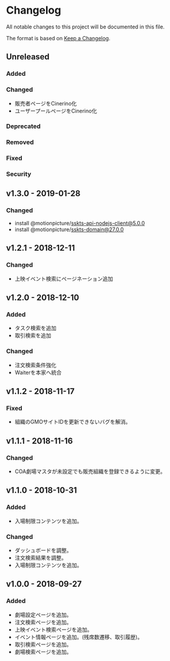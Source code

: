 # Changelog

All notable changes to this project will be documented in this file.

The format is based on [Keep a Changelog](http://keepachangelog.com/).

## Unreleased

### Added

### Changed

- 販売者ページをCinerino化
- ユーザープールページをCinerino化

### Deprecated

### Removed

### Fixed

### Security

## v1.3.0 - 2019-01-28

### Changed

- install @motionpicture/sskts-api-nodejs-client@5.0.0
- install @motionpicture/sskts-domain@27.0.0

## v1.2.1 - 2018-12-11

### Changed

- 上映イベント検索にページネーション追加

## v1.2.0 - 2018-12-10

### Added

- タスク検索を追加
- 取引検索を追加

### Changed

- 注文検索条件強化
- Waiterを本家へ統合

## v1.1.2 - 2018-11-17

### Fixed

- 組織のGMOサイトIDを更新できないバグを解消。

## v1.1.1 - 2018-11-16

### Changed

- COA劇場マスタが未設定でも販売組織を登録できるように変更。

## v1.1.0 - 2018-10-31

### Added

- 入場制限コンテンツを追加。

### Changed

- ダッシュボードを調整。
- 注文検索結果を調整。
- 入場制限コンテンツを追加。

## v1.0.0 - 2018-09-27

### Added

- 劇場設定ページを追加。
- 注文検索ページを追加。
- 上映イベント検索ページを追加。
- イベント情報ページを追加。(残席数遷移、取引履歴)。
- 取引検索ページを追加。
- 劇場検索ページを追加。
